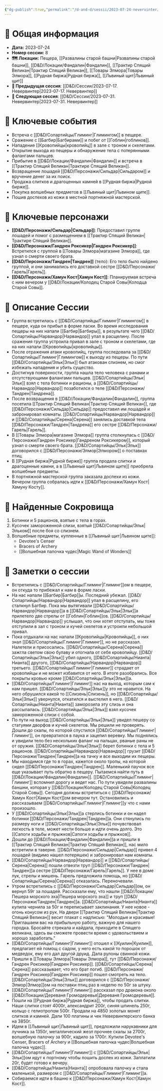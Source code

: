 ```yaml
---
{"dg-publish":true,"permalink":"/d-and-d/sessii/2023-07-24-nevervinter/","created":"2023-12-11T11:46:24.000+04:00","updated":"2023-12-26T20:21:26.563+04:00"}
---
```


# 📅 Общая информация

- **Дата:** 2023-07-24
- **Номер cессии:** 8
- **🗺️ Локации:** Пещера, [[Развалины старой башни\|Развалины старой башни]], [[D&D/Локации/Фандалин\|Фандалин]], [[Трактир Спящий Великан\|Трактир Спящий Великан]], [[Товары Элмора\|Товары Элмора]], [[Рудная биржа\|Рудная биржа]], [[Львиный щит\|Львиный щит]]
- **🔗 Предыдущая сессия**: [[D&D/Сессии/2023-07-17. Невервинтер\|2023-07-17. Невервинтер]]
- **🔗 Следующая сессия**: [[D&D/Сессии/2023-07-31. Невервинтер\|2023-07-31. Невервинтер]]

# 🔑 **Ключевые события**

- Встреча с [[D&D/Сопартийцы/Глиминг\|Глимингом]] в пещере.
- Сражение с [[Багбир\|Багбирами]] и побег от [[Гоблин\|гоблинов]].
- Нападение [[Кровопийцы\|кровопийц]] в зале с троном и скелетами.
- Открытие выхода из пещеры и обнаружение тела с потерянными фалангами пальцев.
- Прибытие в [[D&D/Локации/Фандалин\|Фандалин]] и встреча в [[Трактир Спящий Великан\|Трактире Спящий Великан]].
- Возвращение лошадей [[D&D/Персонажи/Сильдар\|Сильдаром]] и вручение денег за их поиск.
- Продажа слитков и драгоценных камней в [[Рудная биржа\|Рудной бирже]].
- Покупка волшебных предметов в [[Львиный щит\|Львином щите]].
- Пошив доспехов из кожи в местной портняжной мастерской.
# 🧍 **Ключевые персонажи**

- **[[D&D/Персонажи/Сильдар\|Сильдар]]**: Предоставил группе лошадей и помог с размещением в [[Трактир Спящий Великан\|Трактире Спящий Великан]].
- **[[D&D/Персонажи/Гандрен Роксикер\|Гандрен Роксикер]]**: Встретился с группой в [[Товары Элмора\|магазине Элмора]], где узнал о смерти своего брата.
- **[[D&D/Персонажи/Тандрен\|Тандрен]]** (тело): Его тело было найдено группой, и они занимались его доставкой сестре [[D&D/Персонажи/Гарель\|Гарель]].
- **[[D&D/Персонажи/Хамун Кост\|Хамун Кост]]**: Планируемая встреча с ним вечером у [[D&D/Локации/Колодец Старой Совы\|Колодца Старой Совы]].

# 📖 **Описание Сессии**

- Группа встретилась с [[D&D/Сопартийцы/Глиминг\|Глимингом]] в пещере, куда он прибыл в форме ласки. Во время исследования пещеры на них напали [[Багбир\|Багбиры]], в результате чего [[D&D/Сопартийцы/Нарвандор\|Нарвандор]] упал в расщелину. После сражения группа устроила привал в зале с троном и скелетами, где на них напали [[Кровопийцы\|кровопийцы]].
- После отражения атаки кровопийц, группа последовала за [[D&D/Сопартийцы/Глиминг\|Глимингом]] к выходу из пещеры. По пути [[D&D/Сопартийцы/Эльк\|Эльк]] был атакован слизнем, но смог избежать нападения и убить существо.
- Достигнув поверхности, группа нашла тело человека с ранами и отсутствующими фалангами пальцев. [[D&D/Сопартийцы/Эльк\|Эльк]] взял с тела ботинки и рационы, а [[D&D/Сопартийцы/Нарвандор\|Нарвандор]] позаботился о теле [[D&D/Персонажи/Тандрен\|Тандрена]].
- После возвращения в [[D&D/Локации/Фандалин\|Фандалин]], группа посетила [[Трактир Спящий Великан\|Трактир Спящий Великан]], где [[D&D/Персонажи/Сильдар\|Сильдар]] предоставил им лошадей и забронировал комнаты. [[D&D/Сопартийцы/Нарвандор\|Нарвандор]] и [[D&D/Сопартийцы/Серена\|Серена]] занялись доставкой тела [[D&D/Персонажи/Тандрен\|Тандрена]] его сестре [[D&D/Персонажи/Гарель\|Гарель]].
- В [[Товары Элмора\|магазине Элмора]] группа столкнулась с [[D&D/Персонажи/Гандрен Роксикер\|Гандреном Роксикером]], который узнал о смерти своего брата. [[D&D/Сопартийцы/Эльк\|Эльк]] договорился с [[D&D/Персонажи/Элмор\|Элмором]] о поставках птиц.
- В [[Рудная биржа\|Рудной бирже]] группа продала слитки и драгоценные камни, а в [[Львиный щит\|Львином щите]] приобрела волшебные предметы.
- В портняжной мастерской группа заказала доспехи из кожи. Вечером группа собралась идти к [[D&D/Персонажи/Хамун Кост\|Хамуну Косту]].

# 💎 **Найденные Сокровища**

1. Ботинки и 5 рационов, взятые с тела в горах.
2. Кусочек замороженной слизи, взятый [[D&D/Сопартийцы/Эльк\|Эльком]] после боя со слизнем.
3. Волшебные предметы, купленные в [[Львиный щит\|Львином щите]]:
    - Devotee's Censer
    - Bracers of Archery
    - [[Волшебная палочка чудес\|Magic Wand of Wonders]]

# 📝 **Заметки о сессии**

- Встретились с [[D&D/Сопартийцы/Глиминг\|Глиминг]]ом в пещере, он откуда то прибежал к нам в форме ласки.
- На нас напали [[Багбир\|Багбир]]ы. Последний убежал. [[D&D/Сопартийцы/Нарвандор\|Нарвандор]] упал в расщелину, его сталкнул Багбир. Пока мы вытягивали [[D&D/Сопартийцы/Нарвандор\|Нарвандор]]а в [[D&D/Сопартийцы/Эльк\|Эльк]]а прилетело две стрелы от [[Гоблин\|Гоблин]]ов. [[D&D/Сопартийцы/Нарвандор\|Нарвандор]] услышал, что они хотят отступать, мы тоже отступили в зал с троном и кучей скелетов и устроили небольшой привал.
- Пока отдыхали на нас напали [[Кровопийцы\|Кровопийцы]], о них знал [[D&D/Сопартийцы/Глиминг\|Глиминг]], но не рассказал. Налетели и присосались. [[D&D/Сопартийцы/Серена\|Серена]] зажгла светом свою булаву и отогнала от себя кровопийцу. [[D&D/Сопартийцы/Эльк\|Эльк]] убил одного, [[D&D/Сопартийцы/Нианта\|Нианта]] другого, [[D&D/Сопартийцы/Нарвандор\|Нарвандор]] третьего. [[D&D/Сопартийцы/Глиминг\|Глиминг]] страдает от кровопийцы и не может избавится от него. В итоге разобрались. Все покрыты кровью кроме [[D&D/Сопартийцы/Эльк\|Эльк]]а. 
- [[D&D/Сопартийцы/Глиминг\|Глиминг]] нас на выход, которым сам к нам пришел. [[D&D/Сопартийцы/Эльк\|Эльк]]у это не нравится. На него обрушился какой то [[Слизень\|Слизень]], но [[D&D/Сопартийцы/Эльк\|Эльк]] увернулся, откатился и выстелил в него. [[D&D/Сопартийцы/Нианта\|Нианта]] заморозила эту слизь и она рассыпалась. [[D&D/Сопартийцы/Эльк\|Эльк]] взял кусочек замороженной слизи с собой.
- По пути на выход [[D&D/Сопартийцы/Эльк\|Эльк]] увидел пешеру со статуями дворфов и кучей скелетов. Мы решили не проверять. Дошли до скалы, по которой спустился [[D&D/Сопартийцы/Глиминг\|Глиминг]], он превратился в паука и зацепил веревку. Мы поднялись и увидили тело без нескольких фаланг на пальцах, рваные раны не от оружия. [[D&D/Сопартийцы/Эльк\|Эльк]] берет ботинки с тела и 5 рационов. [[D&D/Сопартийцы/Нарвандор\|Нарвандор]] грузит [[D&D/Персонажи/Тандрен\|Тандрен]]а на тачку и все выходим их пещеры.
- Мы находимся где то в горах, кажется около тропы, на которой сидел [[D&D/Персонажи/Тандрен\|Тандрен]]. Маленький паучок все еще указывает путь обратно в пещеру. Пытаемся найти путь в [[D&D/Локации/Фандалин\|Фандалин]]. [[D&D/Сопартийцы/Глиминг\|Глиминг]] вспомнил дорогу и ведет нас. По пути увидели развалины баншни, которая у [[D&D/Локации/Колодец Старой Совы\|Колодец Старой Совы]]. Сегодня должны встретиться с [[D&D/Персонажи/Хамун Кост\|Хамун Кост]]ом вечером тут. Остановились и рассказываем [[D&D/Сопартийцы/Глиминг\|Глиминг]]у что с нами произошло.
- У [[D&D/Сопартийцы/Эльк\|Эльк]]а стерлись ботинки и он надел ботинки [[D&D/Персонажи/Тандрен\|Тандрен]]а. Они стянулись по размеру ноги и [[D&D/Сопартийцы/Эльк\|Эльк]] почувствовал легкость в теле, может нести больше и идти очень долго. Это [[Сапоги ходьбы и прыжков\|Сапоги ходьбы и прыжков]].
- Дошли до [[D&D/Локации/Фандалин\|Фандалин]]а и пришли в [[Трактир Спящий Великан\|Трактир Спящий Великан]], нас мило встретили в таверне. [[D&D/Персонажи/Сильдар\|Сильдар]] привел 4 лошадей (видимо нашел потеряшек) и забронировал нам комнаты.
- [[D&D/Сопартийцы/Нарвандор\|Нарвандор]] и [[D&D/Сопартийцы/Серена\|Серена]] пошли отвезти труп [[D&D/Персонажи/Тандрен\|Тандрен]]а сестре [[D&D/Персонажи/Гарель\|Гарель]]. У нее в доме лук, стрелы и мишень. Гарель предложила помощь, но [[D&D/Сопартийцы/Серена\|Серена]] отказалась. Переночевали.
- Утром встретились с [[D&D/Персонажи/Сильдар\|Сильдар]]ом, он вернул 59г за лошадей. Рассказали ему, что нашли [[D&D/Локации/Пешера морского эха\|Пешера морского эха]] и труп [[D&D/Персонажи/Тандрен\|Тандрен]]а. [[D&D/Сопартийцы/Нианта\|Нианта]] купила чернила за 50г и переписывает заклинания. У нее новое - огонь конусом из рук. На двери [[Трактир Спящий Великан\|Трактир Спящий Великан]] весит плакат с надписью: "Молодые и красивые! Приглашаем вас на прибыльную работу, важную для нашего городка. Бросайте стрекала и кайдала, приходите в Спящего великана, здесь вы сможете провести время с удовольствием и хорошо заработать."
- [[D&D/Сопартийцы/Глиминг\|Глиминг]] отошел к [[Куилин\|Куилин]], предлагает ей помощ с садом, у него есть какой то порошок от медведок, ему его дал другой друид. Дала рулоны свинной кожи.
- Пришли в [[Товары Элмора\|Товары Элмора]], тут [[D&D/Персонажи/Гандрен Роксикер\|Гандрен Роксикер]]. [[D&D/Сопартийцы/Серена\|Серена]] рассказывает, что его брат погиб. [[D&D/Персонажи/Гандрен Роксикер\|Гандрен Роксикер]] пошел смотреть на тело. [[D&D/Сопартийцы/Эльк\|Эльк]] договорился с [[D&D/Персонажи/Элмор\|Элмор]]ом на поставки птиц раз в неделю по 50г за штуку.
- [[D&D/Сопартийцы/Глиминг\|Глиминг]] рассказал про дракона около [[D&D/Локации/Дереваня Громодеревья\|Дереваня Громодеревья]]. 
- Пошли на [[Рудная биржа\|Рудная биржа]], чтобы продать слитки. Наши слитки стоят 4000г, александрит 200г, синяя шпинель 250г, кольцо с гелиотропом 500г. Продали на 4850 золотых монет слитков и камней. Дали 100 платины и чек Невервинтерского банка на 3850г.
- Идем в [[Львиный щит\|Львиный щит]], предложили нарукавники для лучника за 1350г, металлический жезл прочнее скалы за 2700г, волшебную палочку за 900г, кадило за 1700г. Купили Devotee's Censer, Bracers of Archery и [[Волшебная палочка чудес\|Волшебная палочка чудес]].
- [[D&D/Сопартийцы/Глиминг\|Глиминг]] с [[D&D/Сопартийцы/Эльк\|Эльк]]ом идут к портному чтобы пошить доспех из кожи. Заплатили 20г, будет готово к вечеру.
- [[D&D/Сопартийцы/Нианта\|Нианта]] опробовала палочку и стала маленькой, размером с [[D&D/Сопартийцы/Глиминг\|Глиминг]]а.
- Собираемся идти в башню к [[D&D/Персонажи/Хамун Кост\|Хамун Кост]].
